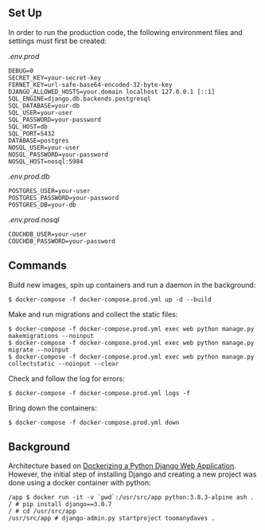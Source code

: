 ## Set Up

In order to run the production code, the following environment files and settings must first be created:

_.env.prod_

    DEBUG=0
    SECRET_KEY=your-secret-key
    FERNET_KEY=url-safe-base64-encoded-32-byte-key
    DJANGO_ALLOWED_HOSTS=your.domain localhost 127.0.0.1 [::1]
    SQL_ENGINE=django.db.backends.postgresql
    SQL_DATABASE=your-db
    SQL_USER=your-user
    SQL_PASSWORD=your-password
    SQL_HOST=db
    SQL_PORT=5432
    DATABASE=postgres
    NOSQL_USER=your-user
    NOSQL_PASSWORD=your-password
    NOSQL_HOST=nosql:5984

_.env.prod.db_

    POSTGRES_USER=your-user
    POSTGRES_PASSWORD=your-password
    POSTGRES_DB=your-db

_.env.prod.nosql_

    COUCHDB_USER=your-user
    COUCHDB_PASSWORD=your-password

## Commands

Build new images, spin up containers and run a daemon in the background:

    $ docker-compose -f docker-compose.prod.yml up -d --build

Make and run migrations and collect the static files:

    $ docker-compose -f docker-compose.prod.yml exec web python manage.py makemigrations --noinput
    $ docker-compose -f docker-compose.prod.yml exec web python manage.py migrate --noinput
    $ docker-compose -f docker-compose.prod.yml exec web python manage.py collectstatic --noinput --clear

Check and follow the log for errors:

    $ docker-compose -f docker-compose.prod.yml logs -f

Bring down the containers:

    $ docker-compose -f docker-compose.prod.yml down

## Background

Architecture based on [Dockerizing a Python Django Web Application](https://testdriven.io/blog/dockerizing-django-with-postgres-gunicorn-and-nginx/). However, the initial step of installing Django and creating a new project was done using a docker container with python:

    /app $ docker run -it -v `pwd`:/usr/src/app python:3.8.3-alpine ash .
    / # pip install django==3.0.7
    / # cd /usr/src/app
    /usr/src/app # django-admin.py startproject toomanydaves .
